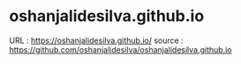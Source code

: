 # oshanjalidesilva.github.io

URL : https://oshanjalidesilva.github.io/
source : https://github.com/oshanjalidesilva/oshanjalidesilva.github.io

